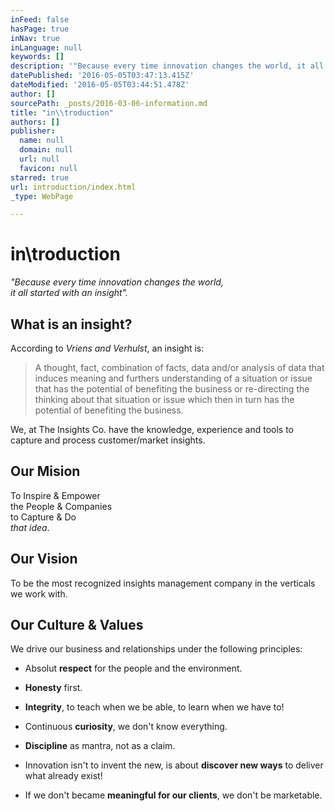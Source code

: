 ```yaml
---
inFeed: false
hasPage: true
inNav: true
inLanguage: null
keywords: []
description: '"Because every time innovation changes the world, it all started with an insight".'
datePublished: '2016-05-05T03:47:13.415Z'
dateModified: '2016-05-05T03:44:51.478Z'
author: []
sourcePath: _posts/2016-03-06-information.md
title: "in\\troduction"
authors: []
publisher:
  name: null
  domain: null
  url: null
  favicon: null
starred: true
url: introduction/index.html
_type: WebPage

---
```

# in\\troduction

_"Because every time innovation changes the world,  
it all started with an insight"._

## What is an insight?

According to _Vriens and Verhulst_, an insight is:

> A thought, fact, combination of facts, data and/or analysis of data that induces meaning and furthers understanding of a situation or issue that has the potential of benefiting the business or re-directing the thinking about that situation or issue which then in turn has the potential of benefiting the business.

We, at The Insights Co. have the knowledge, experience and tools to capture and process customer/market insights.

## Our Mision

To Inspire & Empower  
the People & Companies  
to Capture & Do  
_that idea_.

## Our Vision

To be the most recognized insights management company in the verticals we work with.

## Our Culture & Values

We drive our business and relationships under the following principles:

* Absolut **respect** for the people and the environment.

* **Honesty** first.

* **Integrity**, to teach when we be able, to learn when we have to!

* Continuous **curiosity**, we don't know everything.

* **Discipline** as mantra, not as a claim.

* Innovation isn't to invent the new, is about **discover new ways** to deliver what already exist!

* If we don't became **meaningful for our clients**, we don't be marketable.